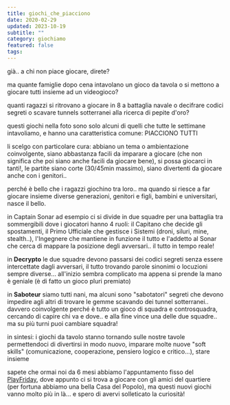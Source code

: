 ```yaml
---
title: giochi_che_piacciono
date: 2020-02-29
updated: 2023-10-19
subtitle: ""
category: giochiamo
featured: false
tags: 
---
```


già.. a chi non piace giocare, direte?

ma quante famiglie dopo cena intavolano un gioco da tavola o si mettono a giocare tutti insieme ad un videogioco?

quanti ragazzi si ritrovano a giocare in 8 a battaglia navale o decifrare codici segreti o scavare tunnels sotterranei alla ricerca di pepite d'oro?

questi giochi nella foto sono solo alcuni di quelli che tutte le settimane intavoliamo, e hanno una caratteristica comune: PIACCIONO TUTTI

li scelgo con particolare cura: abbiano un tema o ambientazione coinvolgente, siano abbastanza facili da imparare a giocare (che non significa che poi siano anche facili da giocare bene), si possa giocarci in tanti!, le partite siano corte (30/45min massimo), siano divertenti da giocare anche con i genitori..

perché è bello che i ragazzi giochino tra loro.. ma quando si riesce a far giocare insieme diverse generazioni, genitori e figli, bambini e universitari, nasce il bello.

in Captain Sonar ad esempio ci si divide in due squadre per una battaglia tra sommergibili dove i giocatori hanno 4 ruoli: il Capitano che decide gli spostamenti, il Primo Ufficiale che gestisce i Sistemi (droni, siluri, mine, stealth..), l'Ingegnere che mantiene in funzione il tutto e l'addetto al Sonar che cerca di mappare la posizione degli avversari.. il tutto in tempo reale!

in **Decrypto** le due squadre devono passarsi dei codici segreti senza essere intercettate dagli avversari, il tutto trovando parole sinonimi o locuzioni sempre diverse... all'inizio sembra complicato ma appena si prende la mano è geniale (è di fatto un gioco pluri premiato)

in **Saboteur** siamo tutti nani, ma alcuni sono "sabotatori" segreti che devono impedire agli altri di trovare le gemme scavando dei tunnel sotterranei.. davvero coinvolgente perché è tutto un gioco di squadra e controsquadra, cercando di capire chi va e dove.. e alla fine vince una delle due squadre.. ma su più turni puoi cambiare squadra!

in sintesi: i giochi da tavolo stanno tornando sulle nostre tavole permettendoci di divertirsi in modo nuovo, imparare molte nuove "soft skills" (comunicazione, cooperazione, pensiero logico e critico...), stare insieme

sapete che ormai noi da 6 mesi abbiamo l'appuntamento fisso del [PlayFriday](../../../project/jamurr/playfriday/index.md), dove appunto ci si trova a giocare con gli amici del quartiere (per fortuna abbiamo una bella Casa del Popolo), ma questi nuovi giochi vanno molto più in là... e spero di avervi solleticato la curiosità!
